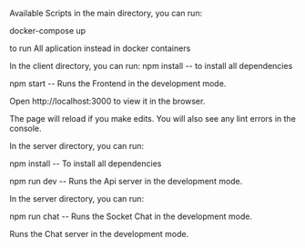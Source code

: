 Available Scripts in the main directory, you can run:

docker-compose up

to run All aplication instead in docker containers

In the client directory, you can run: npm install -- to install all dependencies

npm start -- Runs the Frontend in the development mode.

Open http://localhost:3000 to view it in the browser.

The page will reload if you make edits. You will also see any lint errors in the console.

In the server directory, you can run:

npm install -- To install all dependencies

npm run dev -- Runs the Api server in the development mode.

In the server directory, you can run:

npm run chat -- Runs the Socket Chat in the development mode.

Runs the Chat server in the development mode.
